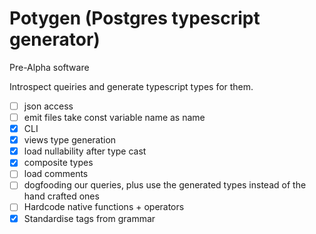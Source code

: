 # Potygen (Postgres typescript generator)

Pre-Alpha software

Introspect queiries and generate typescript types for them.

- [ ] json access
- [ ] emit files take const variable name as name
- [x] CLI
- [x] views type generation
- [x] load nullability after type cast
- [x] composite types
- [ ] load comments
- [ ] dogfooding our queries, plus use the generated types instead of the hand crafted ones
- [ ] Hardcode native functions + operators
- [x] Standardise tags from grammar
